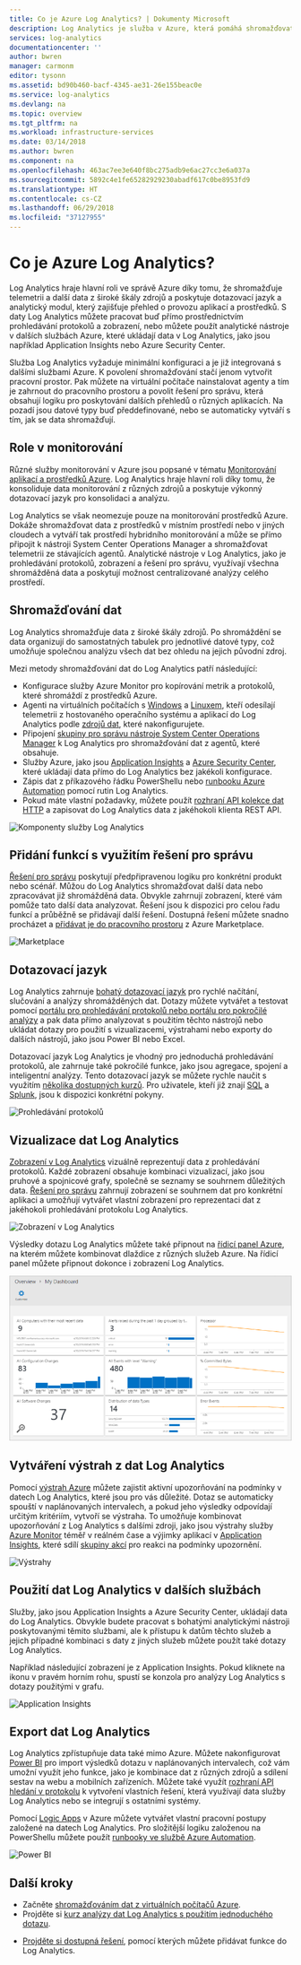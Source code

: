 ```yaml
---
title: Co je Azure Log Analytics? | Dokumenty Microsoft
description: Log Analytics je služba v Azure, která pomáhá shromažďovat a analyzovat provozní data vygenerovaná prostředky ve vašem cloudovém a místním prostředí.  Tento článek poskytuje stručný přehled různých komponent služby Log Analytics a odkazy na podrobný obsah.
services: log-analytics
documentationcenter: ''
author: bwren
manager: carmonm
editor: tysonn
ms.assetid: bd90b460-bacf-4345-ae31-26e155beac0e
ms.service: log-analytics
ms.devlang: na
ms.topic: overview
ms.tgt_pltfrm: na
ms.workload: infrastructure-services
ms.date: 03/14/2018
ms.author: bwren
ms.component: na
ms.openlocfilehash: 463ac7ee3e640f8bc275adb9e6ac27cc3e6a037a
ms.sourcegitcommit: 5892c4e1fe65282929230abadf617c0be8953fd9
ms.translationtype: HT
ms.contentlocale: cs-CZ
ms.lasthandoff: 06/29/2018
ms.locfileid: "37127955"
---
```

# <a name="what-is-azure-log-analytics"></a>Co je Azure Log Analytics?
Log Analytics hraje hlavní roli ve správě Azure díky tomu, že shromažďuje telemetrii a další data z široké škály zdrojů a poskytuje dotazovací jazyk a analytický modul, který zajišťuje přehled o provozu aplikací a prostředků.  S daty Log Analytics můžete pracovat buď přímo prostřednictvím prohledávání protokolů a zobrazení, nebo můžete použít analytické nástroje v dalších službách Azure, které ukládají data v Log Analytics, jako jsou například Application Insights nebo Azure Security Center.  

Služba Log Analytics vyžaduje minimální konfiguraci a je již integrovaná s dalšími službami Azure.  K povolení shromažďování stačí jenom vytvořit pracovní prostor.  Pak můžete na virtuální počítače nainstalovat agenty a tím je zahrnout do pracovního prostoru a povolit řešení pro správu, která obsahují logiku pro poskytování dalších přehledů o různých aplikacích.  Na pozadí jsou datové typy buď předdefinované, nebo se automaticky vytváří s tím, jak se data shromažďují.


## <a name="role-in-monitoring"></a>Role v monitorování

Různé služby monitorování v Azure jsou popsané v tématu [Monitorování aplikací a prostředků Azure](../monitoring-and-diagnostics/monitoring-overview.md).  Log Analytics hraje hlavní roli díky tomu, že konsoliduje data monitorování z různých zdrojů a poskytuje výkonný dotazovací jazyk pro konsolidaci a analýzu.  

Log Analytics se však neomezuje pouze na monitorování prostředků Azure.  Dokáže shromažďovat data z prostředků v místním prostředí nebo v jiných cloudech a vytváří tak prostředí hybridního monitorování a může se přímo připojit k nástroji System Center Operations Manager a shromažďovat telemetrii ze stávajících agentů.  Analytické nástroje v Log Analytics, jako je prohledávání protokolů, zobrazení a řešení pro správu, využívají všechna shromážděná data a poskytují možnost centralizované analýzy celého prostředí.



## <a name="data-collection"></a>Shromažďování dat
Log Analytics shromažďuje data z široké škály zdrojů.  Po shromáždění se data organizují do samostatných tabulek pro jednotlivé datové typy, což umožňuje společnou analýzu všech dat bez ohledu na jejich původní zdroj.

Mezi metody shromažďování dat do Log Analytics patří následující:

- Konfigurace služby Azure Monitor pro kopírování metrik a protokolů, které shromáždí z prostředků Azure.
- Agenti na virtuálních počítačích s [Windows](log-analytics-windows-agent.md) a [Linuxem](log-analytics-linux-agents.md), kteří odesílají telemetrii z hostovaného operačního systému a aplikací do Log Analytics podle [zdrojů dat](log-analytics-data-sources.md), které nakonfigurujete.  
- Připojení [skupiny pro správu nástroje System Center Operations Manager](log-analytics-om-agents.md) k Log Analytics pro shromažďování dat z agentů, které obsahuje.
- Služby Azure, jako jsou [Application Insights](https://docs.microsoft.com/azure/application-insights/) a [Azure Security Center](https://docs.microsoft.com/azure/security-center/), které ukládají data přímo do Log Analytics bez jakékoli konfigurace.
- Zápis dat z příkazového řádku PowerShellu nebo [runbooku Azure Automation](../automation/automation-runbook-types.md) pomocí rutin Log Analytics.
- Pokud máte vlastní požadavky, můžete použít [rozhraní API kolekce dat HTTP](log-analytics-data-collector-api.md) a zapisovat do Log Analytics data z jakéhokoli klienta REST API.


![Komponenty služby Log Analytics](media/log-analytics-overview/collecting-data.png)

## <a name="add-functionality-with-management-solutions"></a>Přidání funkcí s využitím řešení pro správu
[Řešení pro správu](log-analytics-add-solutions.md) poskytují předpřipravenou logiku pro konkrétní produkt nebo scénář.  Můžou do Log Analytics shromažďovat další data nebo zpracovávat již shromážděná data.  Obvykle zahrnují zobrazení, které vám pomůže tato další data analyzovat.  Řešení jsou k dispozici pro celou řadu funkcí a průběžně se přidávají další řešení.  Dostupná řešení můžete snadno procházet a [přidávat je do pracovního prostoru](log-analytics-add-solutions.md) z Azure Marketplace.  

![Marketplace](media/log-analytics-overview/solutions.png)


## <a name="query-language"></a>Dotazovací jazyk

Log Analytics zahrnuje [bohatý dotazovací jazyk](http://docs.loganalytics.io) pro rychlé načítání, slučování a analýzy shromážděných dat.  Dotazy můžete vytvářet a testovat pomocí [portálu pro prohledávání protokolů nebo portálu pro pokročilé analýzy](log-analytics-log-search-portals.md) a pak data přímo analyzovat s použitím těchto nástrojů nebo ukládat dotazy pro použití s vizualizacemi, výstrahami nebo exporty do dalších nástrojů, jako jsou Power BI nebo Excel.

Dotazovací jazyk Log Analytics je vhodný pro jednoduchá prohledávání protokolů, ale zahrnuje také pokročilé funkce, jako jsou agregace, spojení a inteligentní analýzy. Tento dotazovací jazyk se můžete rychle naučit s využitím [několika dostupných kurzů](https://docs.loganalytics.io/docs/Learn/Tutorials).  Pro uživatele, kteří již znají [SQL](https://docs.loganalytics.io/docs/Learn/References/SQL-to-Azure-Log-Analytics) a [Splunk](https://docs.loganalytics.io/docs/Learn/References/Splunk-to-Azure-Log-Analytics), jsou k dispozici konkrétní pokyny.

![Prohledávání protokolů](media/log-analytics-overview/analytics-query.png)


## <a name="visualize-log-analytics-data"></a>Vizualizace dat Log Analytics

[Zobrazení v Log Analytics](log-analytics-view-designer.md) vizuálně reprezentují data z prohledávání protokolů.  Každé zobrazení obsahuje kombinaci vizualizací, jako jsou pruhové a spojnicové grafy, společně se seznamy se souhrnem důležitých data.  [Řešení pro správu](#add-functionality-with-management-solutions) zahrnují zobrazení se souhrnem dat pro konkrétní aplikaci a umožňují vytvářet vlastní zobrazení pro reprezentaci dat z jakéhokoli prohledávání protokolu Log Analytics.

![Zobrazení v Log Analytics](media/log-analytics-overview/view.png)

Výsledky dotazu Log Analytics můžete také připnout na [řídicí panel Azure](../azure-portal/azure-portal-dashboards.md), na kterém můžete kombinovat dlaždice z různých služeb Azure.  Na řídicí panel můžete připnout dokonce i zobrazení Log Analytics.

![Řídicí panely Azure](media/log-analytics-overview/dashboard.png)

## <a name="creating-alerts-from-log-analytics-data"></a>Vytváření výstrah z dat Log Analytics

Pomocí [výstrah Azure](../monitoring-and-diagnostics/monitoring-overview-unified-alerts.md) můžete zajistit aktivní upozorňování na podmínky v datech Log Analytics, které jsou pro vás důležité.  Dotaz se automaticky spouští v naplánovaných intervalech, a pokud jeho výsledky odpovídají určitým kritériím, vytvoří se výstraha.  To umožňuje kombinovat upozorňování z Log Analytics s dalšími zdroji, jako jsou výstrahy služby [Azure Monitor](../monitoring-and-diagnostics/monitoring-near-real-time-metric-alerts.md) téměř v reálném čase a výjimky aplikací v [Application Insights](../application-insights/app-insights-alerts.md), které sdílí [skupiny akcí](../monitoring-and-diagnostics/monitoring-action-groups.md) pro reakci na podmínky upozornění.

![Výstrahy](media/log-analytics-overview/alerts.png)


## <a name="using-log-analytics-data-in-other-services"></a>Použití dat Log Analytics v dalších službách
Služby, jako jsou Application Insights a Azure Security Center, ukládají data do Log Analytics.  Obvykle budete pracovat s bohatými analytickými nástroji poskytovanými těmito službami, ale k přístupu k datům těchto služeb a jejich případné kombinaci s daty z jiných služeb můžete použít také dotazy Log Analytics.  

Například následující zobrazení je z Application Insights.  Pokud kliknete na ikonu v pravém horním rohu, spustí se konzola pro analýzy Log Analytics s dotazy použitými v grafu.

![Application Insights](media/log-analytics-overview/application-insights.png)


## <a name="exporting-log-analytics-data"></a>Export dat Log Analytics

Log Analytics zpřístupňuje data také mimo Azure.  Můžete nakonfigurovat [Power BI](log-analytics-powerbi.md) pro import výsledků dotazu v naplánovaných intervalech, což vám umožní využít jeho funkce, jako je kombinace dat z různých zdrojů a sdílení sestav na webu a mobilních zařízeních.  Můžete také využít [rozhraní API hledání v protokolu](log-analytics-log-search-api.md) k vytvoření vlastních řešení, která využívají data služby Log Analytics nebo se integrují s ostatními systémy.

Pomocí [Logic Apps](../logic-apps/logic-apps-overview.md) v Azure můžete vytvářet vlastní pracovní postupy založené na datech Log Analytics.  Pro složitější logiku založenou na PowerShellu můžete použít [runbooky ve službě Azure Automation](../automation/automation-runbook-types.md).

![Power BI](media/log-analytics-overview/export.png)



## <a name="next-steps"></a>Další kroky
- Začněte [shromažďováním dat z virtuálních počítačů Azure](log-analytics-quick-collect-azurevm.md).
- Projděte si [kurz analýzy dat Log Analytics s použitím jednoduchého dotazu](log-analytics-tutorial-viewdata.md).
* [Projděte si dostupná řešení](log-analytics-add-solutions.md), pomocí kterých můžete přidávat funkce do Log Analytics.

